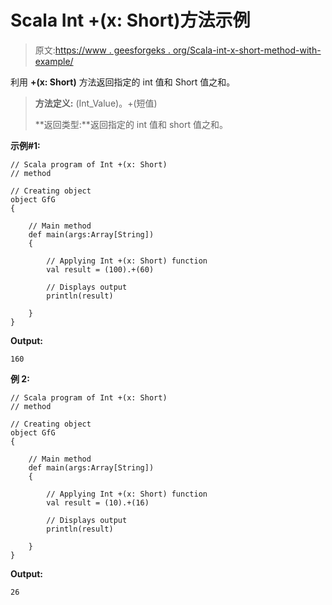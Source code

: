 # Scala Int +(x: Short)方法示例

> 原文:[https://www . geesforgeks . org/Scala-int-x-short-method-with-example/](https://www.geeksforgeeks.org/scala-int-x-short-method-with-example/)

利用 **+(x: Short)** 方法返回指定的 int 值和 Short 值之和。

> **方法定义:** (Int_Value)。+(短值)
> 
> **返回类型:**返回指定的 int 值和 short 值之和。

**示例#1:**

```
// Scala program of Int +(x: Short)
// method

// Creating object
object GfG
{ 

    // Main method
    def main(args:Array[String])
    {

        // Applying Int +(x: Short) function
        val result = (100).+(60)

        // Displays output
        println(result)

    }
} 
```

**Output:**

```
160

```

**例 2:**

```
// Scala program of Int +(x: Short)
// method

// Creating object
object GfG
{ 

    // Main method
    def main(args:Array[String])
    {

        // Applying Int +(x: Short) function
        val result = (10).+(16)

        // Displays output
        println(result)

    }
} 
```

**Output:**

```
26

```